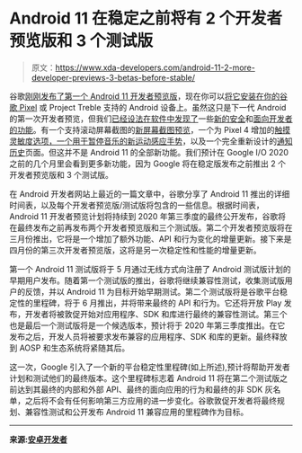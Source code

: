# Android 11 在稳定之前将有 2 个开发者预览版和 3 个测试版

> 原文：<https://www.xda-developers.com/android-11-2-more-developer-previews-3-betas-before-stable/>

谷歌[刚刚发布了第一个 Android 11 开发者预览版](https://www.xda-developers.com/android-11-developer-preview-1-google-pixel/)，现在你可以[将它安装在你的谷歌 Pixel](https://www.xda-developers.com/how-to-download-android-11-developer-preview-for-google-pixel-and-other-android-devices/) 或 Project Treble 支持的 Android 设备上。虽然这只是下一代 Android 的第一次开发者预览，但我们[已经设法在软件中发现了](https://www.xda-developers.com/android-11-developer-preview-changes/)一些[新的安全](https://www.xda-developers.com/android-11-developer-preview-privacy-security-features-changes/)和[面向开发者的功能](https://www.xda-developers.com/android-11-developer-preview-new-development-features/)。有一个支持滚动屏幕截图的[新屏幕截图预览](https://www.xda-developers.com/android-11-scrolling-screenshot-feature/)，一个为 Pixel 4 增加的[触摸灵敏度选项，一个用于暂停音乐的](https://www.xda-developers.com/google-pixel-4-new-increased-touch-sensitivity-option-android-11/)[新运动感应手势](https://www.xda-developers.com/android-11-new-motion-sense-gesture-pause-music-pixel-4/)，以及一个完全重新设计的[通知历史](https://www.xda-developers.com/android-11-testing-redesigned-notification-history/)页面。但这并不是 Android 11 的全部新功能。我们预计在 Google I/O 2020 之前的几个月里会看到更多新功能，因为 Google 将在稳定版发布之前推出 2 个开发者预览版和 3 个测试版。

在 Android 开发者网站上最近的一篇文章中，谷歌分享了 Android 11 推出的详细时间表，以及每个开发者预览版/测试版将包含的一些信息。根据时间表，Android 11 开发者预览计划将持续到 2020 年第三季度的最终公开发布，谷歌将在最终发布之前再发布两个开发者预览版和三个测试版。第二个开发者预览版将在三月份推出，它将是一个增加了额外功能、API 和行为变化的增量更新。接下来是四月份的第三次开发者预览版，这将是另一次稳定性和性能的增量更新。

第一个 Android 11 测试版将于 5 月通过无线方式向注册了 Android 测试版计划的早期用户发布。随着第一个测试版的推出，谷歌将继续兼容性测试，收集测试版用户的反馈，并以 Android 11 为目标开始早期测试。第二个测试版将是谷歌平台稳定性的里程碑，将于 6 月推出，并将带来最终的 API 和行为。它还将开放 Play 发布，开发者将被敦促开始对应用程序、SDK 和库进行最终的兼容性测试。第三个也是最后一个测试版将是一个候选版本，预计将于 2020 年第三季度推出。在它发布之后，开发人员将被要求发布兼容的应用程序、SDK 和库的更新。最终释放到 AOSP 和生态系统将紧随其后。

这一次，Google 引入了一个新的平台稳定性里程碑(如上所述),预计将帮助开发者计划和测试他们的最终版本。这个里程碑标志着 Android 11 将在第二个测试版之前达到其最终的内部和外部 API、最终的面向应用的行为和最终的非 SDK 灰名单，之后将不会有任何影响第三方应用的进一步变化。谷歌敦促开发者将最终规划、兼容性测试和公开发布 Android 11 兼容应用的里程碑作为目标。

* * *

**来源:[安卓开发者](https://developer.android.com/preview/overview)**